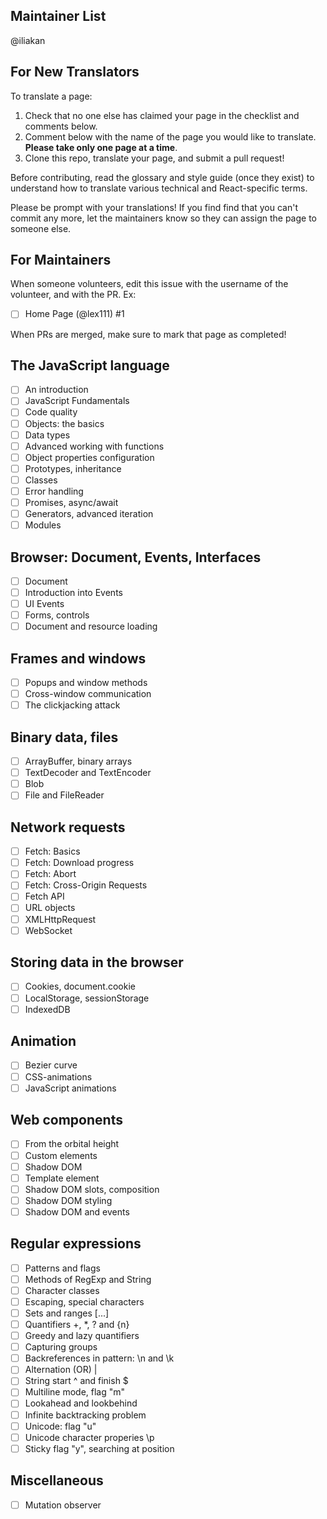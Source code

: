 
## Maintainer List

@iliakan

## For New Translators

To translate a page:

1. Check that no one else has claimed your page in the checklist and comments below.
2. Comment below with the name of the page you would like to translate. **Please take only one page at a time**.
3. Clone this repo, translate your page, and submit a pull request!

Before contributing, read the glossary and style guide (once they exist) to understand how to translate various technical and React-specific terms.

Please be prompt with your translations! If you find find that you can't commit any more, let the maintainers know so they can assign the page to someone else.

## For Maintainers

When someone volunteers, edit this issue with the username of the volunteer, and with the PR. Ex:

* [ ] Home Page (@lex111) #1

When PRs are merged, make sure to mark that page as completed!


## The JavaScript language
  
* [ ] An introduction
* [ ] JavaScript Fundamentals
* [ ] Code quality
* [ ] Objects: the basics
* [ ] Data types
* [ ] Advanced working with functions
* [ ] Object properties configuration
* [ ] Prototypes, inheritance
* [ ] Classes
* [ ] Error handling
* [ ] Promises, async/await
* [ ] Generators, advanced iteration
* [ ] Modules
    
## Browser: Document, Events, Interfaces
  
* [ ] Document
* [ ] Introduction into Events
* [ ] UI Events
* [ ] Forms, controls
* [ ] Document and resource loading
    
## Frames and windows
  
* [ ] Popups and window methods
* [ ] Cross-window communication
* [ ] The clickjacking attack
    
## Binary data, files
  
* [ ] ArrayBuffer, binary arrays
* [ ] TextDecoder and TextEncoder
* [ ] Blob
* [ ] File and FileReader
    
## Network requests
  
* [ ] Fetch: Basics
* [ ] Fetch: Download progress
* [ ] Fetch: Abort
* [ ] Fetch: Cross-Origin Requests
* [ ] Fetch API
* [ ] URL objects
* [ ] XMLHttpRequest
* [ ] WebSocket
    
## Storing data in the browser
  
* [ ] Cookies, document.cookie
* [ ] LocalStorage, sessionStorage
* [ ] IndexedDB
    
## Animation
  
* [ ] Bezier curve
* [ ] CSS-animations
* [ ] JavaScript animations
    
## Web components
  
* [ ] From the orbital height
* [ ] Custom elements
* [ ] Shadow DOM
* [ ] Template element
* [ ] Shadow DOM slots, composition
* [ ] Shadow DOM styling
* [ ] Shadow DOM and events
    
## Regular expressions
  
* [ ] Patterns and flags
* [ ] Methods of RegExp and String
* [ ] Character classes
* [ ] Escaping, special characters
* [ ] Sets and ranges [...]
* [ ] Quantifiers +, *, ? and {n}
* [ ] Greedy and lazy quantifiers
* [ ] Capturing groups
* [ ] Backreferences in pattern: \n and \k
* [ ] Alternation (OR) |
* [ ] String start ^ and finish $
* [ ] Multiline mode, flag "m"
* [ ] Lookahead and lookbehind
* [ ] Infinite backtracking problem
* [ ] Unicode: flag "u"
* [ ] Unicode character properies \p
* [ ] Sticky flag "y", searching at position
    
## Miscellaneous
  
* [ ] Mutation observer
    
